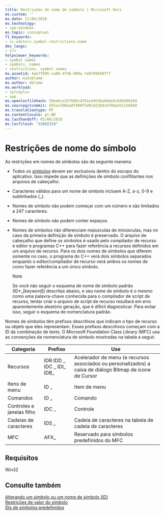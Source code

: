 ```yaml
---
title: Restrições de nome de símbolo | Microsoft Docs
ms.custom: ''
ms.date: 11/04/2016
ms.technology:
- cpp-windows
ms.topic: conceptual
f1_keywords:
- vc.editors.symbol.restrictions.name
dev_langs:
- C++
helpviewer_keywords:
- symbol names
- symbols, names
- restrictions, symbol names
ms.assetid: 4ae7f695-ca86-4f4b-989a-fe6f89650ff7
author: mikeblome
ms.author: mblome
ms.workload:
- cplusplus
- uwp
ms.openlocfilehash: 59ee6ce257609c4761e43630a66de9cb9b996269
ms.sourcegitcommit: d55ac596ba8f908f5d91d228dc070dad31cb8360
ms.translationtype: MT
ms.contentlocale: pt-BR
ms.lasthandoff: 05/08/2018
ms.locfileid: "33892329"
---
```

# <a name="symbol-name-restrictions"></a>Restrições de nome do símbolo
As restrições em nomes de símbolos são da seguinte maneira:  
  
-   Todos os [símbolos](../windows/symbols-resource-identifiers.md) devem ser exclusivos dentro do escopo do aplicativo. Isso impede que as definições de símbolo conflitantes nos arquivos de cabeçalho.  
  
-   Caracteres válidos para um nome de símbolo incluem A-Z, a-z, 0-9 e sublinhados (_).  
  
-   Nomes de símbolo não podem começar com um número e são limitados a 247 caracteres.  
  
-   Nomes de símbolo não podem conter espaços.  
  
-   Nomes de símbolos não diferenciam maiusculas de minúsculas, mas no caso da primeira definição de símbolo é preservado. O arquivo de cabeçalho que define os símbolos é usado pelo compilador de recurso e editor e programas C++ para fazer referência a recursos definidos em um arquivo de recurso. Para os dois nomes de símbolos que diferem somente no caso, o programa do C++ verá dois símbolos separados enquanto o editor/compilador de recurso verá ambos os nomes de como fazer referência a um único símbolo.  
  
    > [!NOTE]
    >  Se você não seguir o esquema de nome de símbolo padrão (ID*_[keyword]) descritas abaixo, e seu nome de símbolo é o mesmo como uma palavra-chave conhecida para o compilador de script de recurso, tentar criar o arquivo de script de recurso resultará em erro aparentemente aleatório geração, que é difícil diagnosticar. Para evitar isso, seguir o esquema de nomenclatura padrão.  
  
 Nomes de símbolos têm prefixos descritivos que indicam o tipo de recurso ou objeto que eles representam. Esses prefixos descritivos começam com a ID da combinação de texto. O Microsoft Foundation Class Library (MFC) usa as convenções de nomenclatura de símbolo mostradas na tabela a seguir.  
  
|Categoria|Prefixo|Use|  
|--------------|------------|---------|  
|Recursos|IDR IDD _ IDC _ IDI_ IDB_|Acelerador de menu (e recursos associados ou personalizados) a caixa de diálogo Bitmap de ícone de Cursor|  
|Itens de menu|ID _|Item de menu|  
|Comandos|ID _|Comando|  
|Controles e janelas filho|IDC _|Controle|  
|Cadeias de caracteres|IDS _|Cadeia de caracteres na tabela de cadeia de caracteres|  
|MFC|AFX_|Reservado para símbolos predefinidos do MFC|  
  

  
## <a name="requirements"></a>Requisitos  
 Win32  
  
## <a name="see-also"></a>Consulte também  
 [Alterando um símbolo ou um nome de símbolo (ID)](../windows/changing-a-symbol-or-symbol-name-id.md)   
 [Restrições de valor do símbolo](../windows/symbol-value-restrictions.md)   
 [IDs de símbolos predefinidos](../windows/predefined-symbol-ids.md)